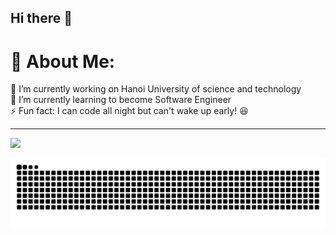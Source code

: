 ## Hi there 👋

# 💫 About Me:

🔭 I’m currently working on Hanoi University of science and technology <br>🌱 I’m currently learning to become Software Engineer<br>⚡ Fun fact: I can code all night but can't wake up early! 😆

---

[![](https://visitcount.itsvg.in/api?id=MaiNghiaa&icon=0&color=0)](https://visitcount.itsvg.in)

<!-- Proudly created with GPRM ( https://gprm.itsvg.in ) -->


<img src="https://raw.githubusercontent.com/mainghiaa/mainghiaa/output/snake.svg" alt="Snake animation" />

###
